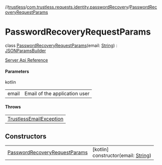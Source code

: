 //[trustless](../../../index.md)/[com.trustless.requests.identity.passwordRecovery](../index.md)/[PasswordRecoveryRequestParams](index.md)

# PasswordRecoveryRequestParams

class [PasswordRecoveryRequestParams](index.md)(email: [String](https://kotlinlang.org/api/latest/jvm/stdlib/kotlin/-string/index.html)) : [JSONParamsBuilder](../../com.trustless.params/-j-s-o-n-params-builder/index.md)

[Server Api Reference](https://developer.staq.io/docs/apis/identity#/User%20management/Initiate%20password%20reset)

#### Parameters

kotlin

| | |
|---|---|
| email | Email of the application user |

#### Throws

| |
|---|
| [TrustlessEmailException](../../com.trustless.exceptions/-trustless-email-exception/index.md) |

## Constructors

| | |
|---|---|
| [PasswordRecoveryRequestParams](-password-recovery-request-params.md) | [kotlin]<br>constructor(email: [String](https://kotlinlang.org/api/latest/jvm/stdlib/kotlin/-string/index.html)) |
